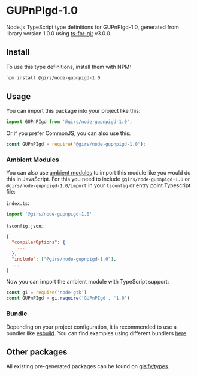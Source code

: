 
# GUPnPIgd-1.0

Node.js TypeScript type definitions for GUPnPIgd-1.0, generated from library version 1.0.0 using [ts-for-gir](https://github.com/gjsify/ts-for-gir) v3.0.0.


## Install

To use this type definitions, install them with NPM:
```bash
npm install @girs/node-gupnpigd-1.0
```

## Usage

You can import this package into your project like this:
```ts
import GUPnPIgd from '@girs/node-gupnpigd-1.0';
```

Or if you prefer CommonJS, you can also use this:
```ts
const GUPnPIgd = require('@girs/node-gupnpigd-1.0');
```

### Ambient Modules

You can also use [ambient modules](https://github.com/gjsify/ts-for-gir/tree/main/packages/cli#ambient-modules) to import this module like you would do this in JavaScript.
For this you need to include `@girs/node-gupnpigd-1.0` or `@girs/node-gupnpigd-1.0/import` in your `tsconfig` or entry point Typescript file:

`index.ts`:
```ts
import '@girs/node-gupnpigd-1.0'
```

`tsconfig.json`:
```json
{
  "compilerOptions": {
    ...
  },
  "include": ["@girs/node-gupnpigd-1.0"],
  ...
}
```

Now you can import the ambient module with TypeScript support: 

```ts
const gi = require('node-gtk')
const GUPnPIgd = gi.require('GUPnPIgd', '1.0')
```


### Bundle

Depending on your project configuration, it is recommended to use a bundler like [esbuild](https://esbuild.github.io/). You can find examples using different bundlers [here](https://github.com/gjsify/ts-for-gir/tree/main/examples).

## Other packages

All existing pre-generated packages can be found on [gjsify/types](https://github.com/gjsify/types).

